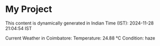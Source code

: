 # My Project

This content is dynamically generated in Indian Time (IST): 2024-11-28 21:04:54 IST


Current Weather in Coimbatore:
Temperature: 24.88 °C
Condition: haze
